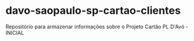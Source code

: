 # davo-saopaulo-sp-cartao-clientes
Repositório para armazenar informações sobre o Projeto Cartão PL D'Avó - INICIAL
